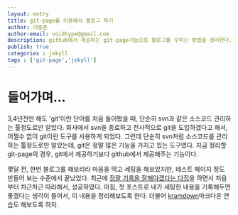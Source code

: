 ```yaml
---
layout: entry
title: git-page를 이용해서 블로그 하기
author: 이동훈
author-email: voidtype@gmail.com
description: github에서 제공하는 git-page기능으로 블로그를 꾸미는 방법을 정리한다.
publish: true
categories : jekyll
tags : ['git-page','jekyll']
---
```




# 들어가며...
3,4년전만 해도 'git'이란 단어를 처음 들어봤을 때, 단순히 svn과 같은 소스코드 관리하는 툴정도로만 알았다. 회사에서 svn을 종료하고 전사적으로 git을 도입하겠다고 해서, 어쩔수 없이 git이란 도구를 사용하게 되었다. 그런데 단순히 svn처럼 소스코드를 관리하는 툴정도로만 알았는데, git은 정말 많은 기능을 가지고 있는 도구였다. 지금 정리할 git-page의 경우, git에서 제공하기보다 github에서 제공해주는 기능이다.

몇달 전, 한번 블로그를 해보리라 마음을 먹고 세팅을 해보았지만, 테스트 페이지 정도 만들어 보는 수준에서 끝났었다. 최근에 [정말 기록을 잘해야겠다는 다짐][1]을 하면서 처음부터 차근차근 따라해서, 성공하였다. 마침, 첫 포스트로 내가 세팅한 내용을 기록해두면 좋겠다는 생각이 들어서, 이 내용을 정리해보도록 한다. 더불어 [kramdown][2]마크다운 연습도 해보도록 하자.





[1]: http://hubert-lee.github.io/diary/2017/04/02/write.html
[2]: https://kramdown.gettalong.org/quickref.html

